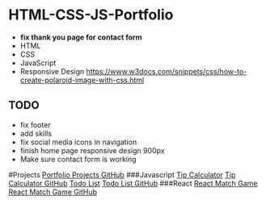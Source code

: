 # HTML-CSS-JS-Portfolio
* **fix thank you page for contact form**
* HTML
* CSS
* JavaScript
* Responsive Design
https://www.w3docs.com/snippets/css/how-to-create-polaroid-image-with-css.html


## TODO
* fix footer
* add skills
* fix social media icons in navigation
* finish home page responsive design 900px
* Make sure contact form is working

#Projects
[Portfolio Projects GitHub](https://github.com/SR-Portfolio-Projects)
###Javascript
[Tip Calculator](https://js-tip-calculator.netlify.app/)
[Tip Calculator GitHub](https://github.com/SR-Portfolio-Projects/JS-Tip-Calculator)
[Todo List](https://pure-js-todo.netlify.app/)
[Todo List GitHub](https://github.com/SR-Portfolio-Projects/JS-ToDo)
###React
[React Match Game](https://react-match-game-ecru.vercel.app/)
[React Match Game GitHub](https://github.com/SR-Portfolio-Projects/React-Memory-Game)